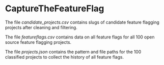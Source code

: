 # CaptureTheFeatureFlag

The file *candidate_projects.csv* contains slugs of candidate feature flagging projects after cleaning and filtering.

The file *featureflags.csv* contains data on all feature flags for all 100 open source feature flagging projects.

The file *projects.json* contains the pattern and file paths for the 100 classified projects to collect the history of all feature flags. 
